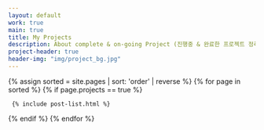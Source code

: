 ```yaml
---
layout: default
work: true
main: true
title: My Projects
description: About complete & on-going Project (진행중 & 완료한 프로젝트 정리)  
project-header: true
header-img: "img/project_bg.jpg"
---
```


<div class="catalogue">
{% assign sorted = site.pages | sort: 'order' | reverse %}
{% for page in sorted %}
{% if page.projects == true %}

     {% include post-list.html %}

{% endif %}
{% endfor %}
</div>
